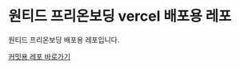 # 원티드 프리온보딩 vercel 배포용 레포
원티드 프리온보딩 배포용 레포입니다.

[커밋용 레포 바로가기](https://github.com/Wanted-07-team-9/pre-onboarding-7th-2-1-9.git)
